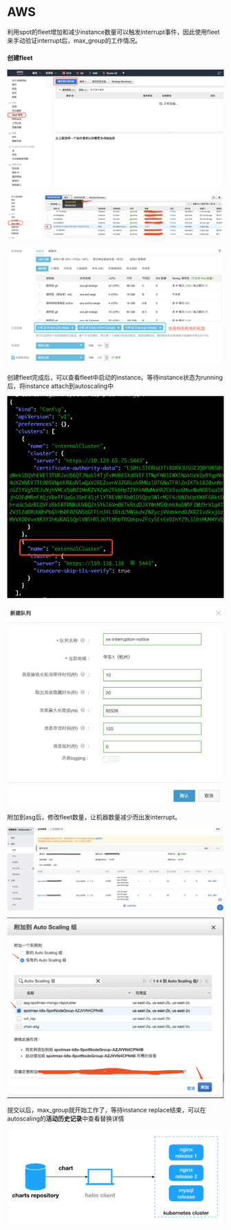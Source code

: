 # AWS

利用spot的fleet增加和减少instance数量可以触发interrupt事件，因此使用fleet来手动验证interrupt后，max\_group的工作情况。

#### 创建fleet

![](../../../.gitbook/assets/image.png)

![](../../../.gitbook/assets/image%20%2896%29.png)

![](../../../.gitbook/assets/image%20%2852%29.png)

创建fleet完成后，可以查看fleet中启动的instance。等待instance状态为running后，将instance attach到autoscaling中

![](../../../.gitbook/assets/image%20%2881%29.png)

![](../../../.gitbook/assets/image%20%2830%29.png)

附加到asg后，修改fleet数量，让机器数量减少而出发interrupt。

![](../../../.gitbook/assets/image%20%28105%29.png)

![](../../../.gitbook/assets/image%20%2828%29.png)

提交以后，max\_group就开始工作了，等待instance replace结束，可以在autoscaling的**活动历史记录**中查看替换详情

![](../../../.gitbook/assets/image%20%2871%29.png)

